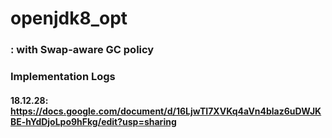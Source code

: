 # openjdk8_opt
### : with Swap-aware GC policy

### Implementation Logs

#### 18.12.28: <https://docs.google.com/document/d/16LjwTI7XVKq4aVn4blaz6uDWJKBE-hYdDjoLpo9hFkg/edit?usp=sharing>

